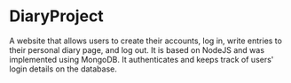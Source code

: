 # DiaryProject
 A website that allows users to create their accounts, log in, write entries to their personal diary page, and log out. It is based on NodeJS and was implemented using MongoDB. It authenticates and keeps track of users' login details on the database.
